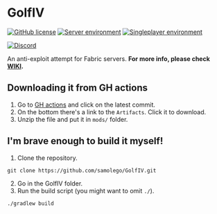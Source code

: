 # GolfIV

[![GitHub license](https://img.shields.io/github/license/samolego/GolfIV?style=flat-square)](https://github.com/samolego/GolfIV/blob/master/LICENSE)
[![Server environment](https://img.shields.io/badge/Environment-server-blue?style=flat-square)](https://github.com/samolego/GolfIV)
[![Singleplayer environment](https://img.shields.io/badge/Environment-singleplayer-yellow?style=flat-square)](https://github.com/samolego/GolfIV)

[![Discord](https://img.shields.io/discord/797713290545332235?logo=discord)](https://discord.gg/9PAesuHFnp)

An anti-exploit attempt for Fabric servers. **For more info, please check [WIKI](https://github.com/samolego/GolfIV/wiki).**


## Downloading it from GH actions
1. Go to [GH actions](https://github.com/samolego/GolfIV/actions?query=workflow%3Abuild) and click on the latest commit.
2. On the bottom there's a link to the `Artifacts`. Click it to download.
3. Unzip the file and put it in `mods/` folder.

## I'm brave enough to build it myself!

1. Clone the repository.
```
git clone https://github.com/samolego/GolfIV.git
```

2. Go in the GolfIV folder.
3. Run the build script (you might want to omit `./`).
```
./gradlew build
```

